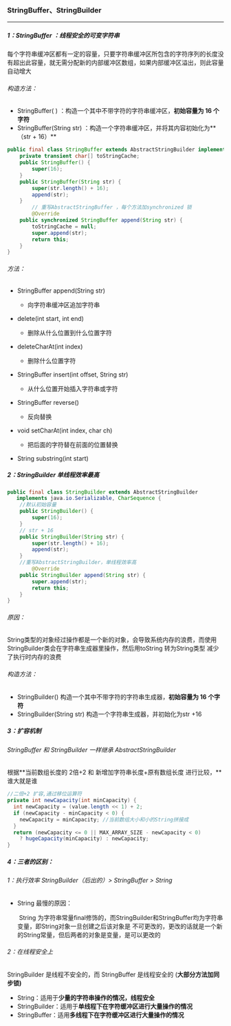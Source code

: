 ### StringBuffer、StringBuilder

------

##### 1：StringBuffer ：线程安全的可变字符串

​	每个字符串缓冲区都有一定的容量，只要字符串缓冲区所包含的字符序列的长度没有超出此容量，就无需分配新的内部缓冲区数组，如果内部缓冲区溢出，则此容量自动增大

###### 构造方法：

- StringBuffer( ) ：构造一个其中不带字符的字符串缓冲区，**初始容量为 16 个字符**
- StringBuffer(String str) ：构造一个字符串缓冲区，并将其内容初始化为**（str + 16）**

```java
public final class StringBuffer extends AbstractStringBuilder implements java.io.Serializable, CharSequence {
    private transient char[] toStringCache;
    public StringBuffer() {
        super(16);
    }
    public StringBuffer(String str) {
        super(str.length() + 16);
        append(str);
    }
		// 重写AbstractStringBuffer ，每个方法加synchronized 锁
		@Override
    public synchronized StringBuffer append(String str) {
        toStringCache = null;
        super.append(str);
        return this;
    }
}
```

###### 方法：

- StringBuffer append(String str)
  - 向字符串缓冲区追加字符串

- delete(int start, int end) 
  - 删除从什么位置到什么位置字符

- deleteCharAt(int index) 
  - 删除什么位置字符
- StringBuffer insert(int offset, String str) 
  - 从什么位置开始插入字符串或字符
- StringBuffer reverse() 
  - 反向替换
- void setCharAt(int index, char ch) 
  - 把后面的字符替在前面的位置替换
- String substring(int start)

##### 2：StringBuilder 单线程效率最高

```java
public final class StringBuilder extends AbstractStringBuilder
   implements java.io.Serializable, CharSequence {  
    //默认初始容量
    public StringBuilder() {
        super(16);
    }
    // str + 16
    public StringBuilder(String str) {
        super(str.length() + 16);
        append(str);
    }
    //重写AbstractStringBuilder，单线程效率高
		@Override
    public StringBuilder append(String str) {
        super.append(str);
        return this;
    }
}
```

###### 原因：

​	String类型的对象经过操作都是一个新的对象，会导致系统内存的浪费，而使用StringBuilder类会在字符串生成器里操作，然后用toString 转为String类型 减少了执行时内存的浪费

###### 构造方法：

- StringBuilder() 构造一个其中不带字符的字符串生成器，**初始容量为 16 个字符**
- StringBuilder(String str) 构造一个字符串生成器，并初始化为str +16 

##### 3：扩容机制

###### StringBuffer 和 StringBuilder 一样继承 AbstractStringBuilder

根据**当前数组长度的 2倍+2 和 新增加字符串长度+原有数组长度 进行比较，**谁大就是谁

```java
//二倍+2 扩容,通过移位运算符
private int newCapacity(int minCapacity) {
  int newCapacity = (value.length << 1) + 2;
  if (newCapacity - minCapacity < 0) {
    newCapacity = minCapacity; //当前数组大小和小的String拼接成
  }
  return (newCapacity <= 0 || MAX_ARRAY_SIZE - newCapacity < 0)
    ? hugeCapacity(minCapacity) : newCapacity;
}
```

##### 4：三者的区别：

###### 1：执行效率 StringBuilder（后出的）> StringBuffer > String

- String 最慢的原因：

  ​	String 为字符串常量final修饰的，而StringBuilder和StringBuffer均为字符串变量，即String对象一旦创建之后该对象是 不可更改的，更改的话就是一个新的String常量，但后两者的对象是变量，是可以更改的

###### 2：在线程安全上

StringBuilder 是线程不安全的，而 StringBuffer 是线程安全的 (**大部分方法加同步锁)**

- String：适用于**少量的字符串操作的情况，线程安全**
- StringBuilder：适用于**单线程下在字符缓冲区进行大量操作的情况**
- StringBuffer：适用**多线程下在字符缓冲区进行大量操作的情况** 
